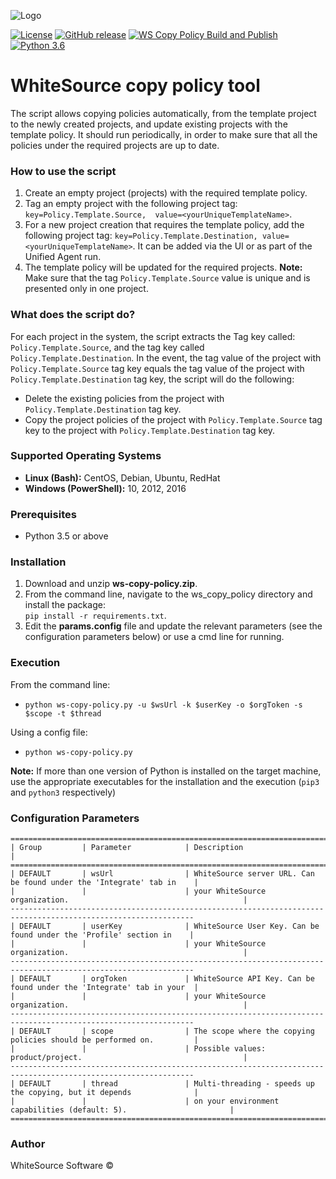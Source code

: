 ![Logo](https://whitesource-resources.s3.amazonaws.com/ws-sig-images/Whitesource_Logo_178x44.png)

[![License](https://img.shields.io/badge/License-Apache%202.0-yellowgreen.svg)](https://opensource.org/licenses/Apache-2.0)
[![GitHub release](https://img.shields.io/github/v/release/whitesource-ps/ws-copy-policy)](https://github.com/whitesource-ps/ws-copy-policy/releases/latest)
[![WS Copy Policy Build and Publish](https://github.com/whitesource-ps/ws-copy-policy/actions/workflows/ci.yml/badge.svg)](https://github.com/whitesource-ps/ws-copy-policy/actions/workflows/ci.yml)
[![Python 3.6](https://upload.wikimedia.org/wikipedia/commons/thumb/8/8c/Blue_Python_3.6%2B_Shield_Badge.svg/86px-Blue_Python_3.6%2B_Shield_Badge.svg.png)](https://www.python.org/downloads/release/python-360/)


# WhiteSource copy policy tool
The script allows copying policies automatically, from the template project to the newly created projects, and update existing projects with the template policy.
It should run periodically, in order to make sure that all the policies under the required projects are up to date.

### How to use the script
1. Create an empty project (projects) with the required template policy.
2. Tag an empty project with the following project tag: `key=Policy.Template.Source,  value=<yourUniqueTemplateName>`.
3. For a new project creation that requires the template policy, add the following project tag: `key=Policy.Template.Destination, value=<yourUniqueTemplateName>`. It can be added via the UI or as part of the Unified Agent run.
4. The template policy will be updated for the required projects.
   **Note:** Make sure that the tag `Policy.Template.Source` value is unique and is presented only in one project.

### What does the script do?
For each project in the system, the script extracts the Tag key called: `Policy.Template.Source`, and the tag key called `Policy.Template.Destination`. 
In the event, the tag value of the project with `Policy.Template.Source` tag key equals the tag value of the project with `Policy.Template.Destination` tag key, the script will do the following:
- Delete the existing policies from the project with `Policy.Template.Destination` tag key.
- Copy the project policies of the project with `Policy.Template.Source` tag key to the project with `Policy.Template.Destination` tag key.


### Supported Operating Systems
- **Linux (Bash):**	CentOS, Debian, Ubuntu, RedHat
- **Windows (PowerShell):**	10, 2012, 2016

### Prerequisites
- Python 3.5 or above

### Installation
1. Download and unzip **ws-copy-policy.zip**.
2. From the command line, navigate to the ws_copy_policy directory and install the package:  
   `pip install -r requirements.txt`.
3. Edit the **params.config** file and update the relevant parameters (see the configuration parameters below) or
   use a cmd line for running. 

### Execution
From the command line:
- `python ws-copy-policy.py -u $wsUrl -k $userKey -o $orgToken -s $scope -t $thread`

Using a config file:
- `python ws-copy-policy.py`

**Note:** If more than one version of Python is installed on the target machine, use the appropriate executables
for the installation and the execution (`pip3` and `python3` respectively)

### Configuration Parameters
```
===============================================================================================================
| Group         | Parameter            | Description                                                          |
===============================================================================================================
| DEFAULT       | wsUrl                | WhiteSource server URL. Can be found under the 'Integrate' tab in    |   
|               |                      | your WhiteSource organization.                                       |
---------------------------------------------------------------------------------------------------------------
| DEFAULT       | userKey              | WhiteSource User Key. Can be found under the 'Profile' section in    |
|               |                      | your WhiteSource organization.                                       |
---------------------------------------------------------------------------------------------------------------
| DEFAULT       | orgToken             | WhiteSource API Key. Can be found under the 'Integrate' tab in your  |
|               |                      | your WhiteSource organization.                                       |
---------------------------------------------------------------------------------------------------------------
| DEFAULT       | scope                | The scope where the copying policies should be performed on.         |
|               |                      | Possible values: product/project.                                    |
---------------------------------------------------------------------------------------------------------------
| DEFAULT       | thread               | Multi-threading - speeds up the copying, but it depends              |
|               |                      | on your environment capabilities (default: 5).                       |
===============================================================================================================
```

### Author
WhiteSource Software ©


